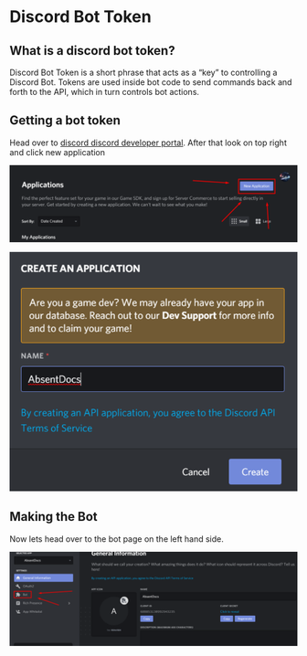 # Discord Bot Token

## What is a discord bot token?

Discord Bot Token is a short phrase that acts as a “key” to controlling a Discord Bot. Tokens are used inside bot code to send commands back and forth to the API, which in turn controls bot actions.

## Getting a bot token

Head over to [discord discord developer portal](https://discordapp.com/developers/applications). After that look on top right and click new application

![Click on New Application](.gitbook/assets/newapplication.png)

![Time to pick a name. Pick the name of your bot you would want. Could be changed later if needed.](.gitbook/assets/newapplication2.png)

## Making the Bot

Now lets head over to the bot page on the left hand side.

![Click the bot page.](.gitbook/assets/headtobot.png)



